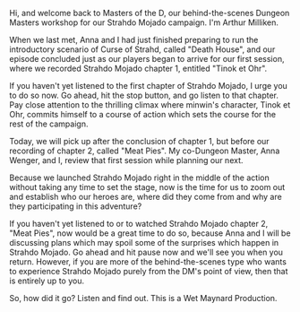 Hi, and welcome back to Masters of the D, our behind-the-scenes Dungeon Masters workshop for our Strahdo Mojado campaign. I'm Arthur Milliken.

When we last met, Anna and I had just finished preparing to run the introductory scenario of Curse of Strahd, called "Death House", and our episode concluded just as our players began to arrive for our first session, where we recorded Strahdo Mojado chapter 1, entitled "Tinok et Ohr".

If you haven't yet listened to the first chapter of Strahdo Mojado, I urge you to do so now. Go ahead, hit the stop button, and go listen to that chapter. Pay close attention to the thrilling climax where minwin's character, Tinok et Ohr, commits himself to a course of action which sets the course for the rest of the campaign.

Today, we will pick up after the conclusion of chapter 1, but before our recording of chapter 2, called "Meat Pies". My co-Dungeon Master, Anna Wenger, and I, review that first session while planning our next.

Because we launched Strahdo Mojado right in the middle of the action without taking any time to set the stage, now is the time for us to zoom out and establish who our heroes are, where did they come from and why are they participating in this adventure?

If you haven't yet listened to or to watched Strahdo Mojado chapter 2, "Meat Pies", now would be a great time to do so, because Anna and I will be discussing plans which may spoil some of the surprises which happen in Strahdo Mojado. Go ahead and hit pause now and we'll see you when you return. However, if you are more of the behind-the-scenes type who wants to experience Strahdo Mojado purely from the DM's point of view, then that is entirely up to you.

So, how did it go? Listen and find out. This is a Wet Maynard Production.